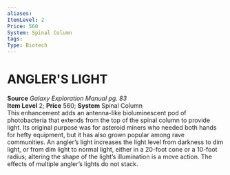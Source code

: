 ```yaml
---
aliases: 
ItemLevel: 2
Price: 560
System: Spinal Column
tags: 
Type: Biotech
---
```

# ANGLER'S LIGHT
**Source** _Galaxy Exploration Manual pg. 83_  
**Item Level** 2; **Price** 560; **System** Spinal Column  
This enhancement adds an antenna-like bioluminescent pod of photobacteria that extends from the top of the spinal column to provide light. Its original purpose was for asteroid miners who needed both hands for hefty equipment, but it has also grown popular among rave communities. An angler’s light increases the light level from darkness to dim light, or from dim light to normal light, either in a 20-foot cone or a 10-foot radius; altering the shape of the light’s illumination is a move action. The effects of multiple angler’s lights do not stack.